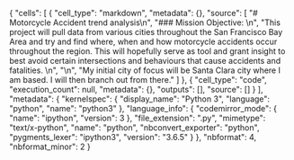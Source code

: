 {
 "cells": [
  {
   "cell_type": "markdown",
   "metadata": {},
   "source": [
    "# Motorcycle Accident trend analysis\n",
    "### Mission Objective: \n",
    "This project will pull data from various cities throughout the San Francisco Bay Area and try and find where, when and how motorcycle accidents occur throughout the region. This will hopefully serve as tool and grant insight to best avoid certain intersections and behaviours that cause accidents and fatalities. \n",
    "\n",
    "My initial city of focus will be Santa Clara city where I am based. I will then branch out from there."
   ]
  },
  {
   "cell_type": "code",
   "execution_count": null,
   "metadata": {},
   "outputs": [],
   "source": []
  }
 ],
 "metadata": {
  "kernelspec": {
   "display_name": "Python 3",
   "language": "python",
   "name": "python3"
  },
  "language_info": {
   "codemirror_mode": {
    "name": "ipython",
    "version": 3
   },
   "file_extension": ".py",
   "mimetype": "text/x-python",
   "name": "python",
   "nbconvert_exporter": "python",
   "pygments_lexer": "ipython3",
   "version": "3.6.5"
  }
 },
 "nbformat": 4,
 "nbformat_minor": 2
}
